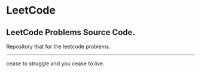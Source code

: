 # LeetCode
LeetCode Problems Source Code.
---

Repository that for the leetcode problems.

---
cease to struggle and you cease to live.
